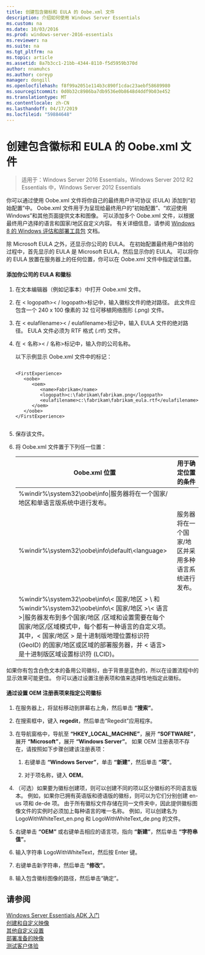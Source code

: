 ```yaml
---
title: 创建包含徽标和 EULA 的 Oobe.xml 文件
description: 介绍如何使用 Windows Server Essentials
ms.custom: na
ms.date: 10/03/2016
ms.prod: windows-server-2016-essentials
ms.reviewer: na
ms.suite: na
ms.tgt_pltfrm: na
ms.topic: article
ms.assetid: 8a7b3cc1-21bb-4344-8110-f5d5959b370d
author: nnamuhcs
ms.author: coreyp
manager: dongill
ms.openlocfilehash: f8f99a2051e114b3c890f1cdac23aebf58689980
ms.sourcegitcommit: 0d0b32c8986ba7db9536e0b8648d4ddf9b03e452
ms.translationtype: MT
ms.contentlocale: zh-CN
ms.lasthandoff: 04/17/2019
ms.locfileid: "59884648"
---
```

# <a name="create-the-oobexml-file-including-logo-and-eula"></a>创建包含徽标和 EULA 的 Oobe.xml 文件

>适用于：Windows Server 2016 Essentials，Windows Server 2012 R2 Essentials 中，Windows Server 2012 Essentials

你可以通过使用 Oobe.xml 文件将你自己的最终用户许可协议 (EULA) 添加到“初始配置”中。 Oobe.xml 文件用于为呈现给最终用户的“初始配置”、“欢迎使用 Windows”和其他页面提供文本和图像。 可以添加多个 Oobe.xml 文件，以根据最终用户选择的语言和国家/地区自定义内容。 有关详细信息，请参阅 [Windows 8 的 Windows 评估和部署工具包](https://go.microsoft.com/fwlink/?LinkId=248694) 文档。  
  
 除 Microsoft EULA 之外，还显示你公司的 EULA。 在初始配置最终用户体验的过程中，首先显示的 EULA 是 Microsoft EULA，然后显示你的 EULA。 可以将你的 EULA 放置在服务器上的任何位置，你可以在 Oobe.xml 文件中指定该位置。  
  
#### <a name="to-add-your-company-eula-and-logo"></a>添加你公司的 EULA 和徽标  
  
1.  在文本编辑器（例如记事本）中打开 Oobe.xml 文件。  
  
2.  在 < logopath\>< / logopath\>标记中，输入徽标文件的绝对路径。 此文件应包含一个 240 x 100 像素的 32 位可移植网络图形 (.png) 文件。  
  
3.  在 < eulafilename\>< / eulafilename\>标记中，输入 EULA 文件的绝对路径。 EULA 文件必须为 RTF 格式 (.rtf) 文件。  
  
4.  在 < 名称\>< / 名称\>标记中，输入你的公司名称。  
  
     以下示例显示 Oobe.xml 文件中的标记：  
  
    ```  
  
    <FirstExperience>  
       <oobe>  
          <oem>  
             <name>Fabrikam</name>  
             <logopath>c:\fabrikam\fabrikam.png</logopath>  
             <eulafilename>c:\fabrikam\fabrikam_eula.rtf</eulafilename>  
          </oem>  
       </oobe>  
    </FirstExperience>  
  
    ```  
  
5.  保存该文件。  
  
6.  将 Oobe.xml 文件置于下列任一位置：  
  
    |Oobe.xml 位置|用于确定位置的条件|  
    |-----------------------|----------------------------------------|  
    |%windir%\system32\oobe\info\|服务器将在一个国家/地区和单语言版系统中进行发布。|  
    |%windir%\system32\oobe\info\default\\<language\>|服务器将在一个国家/地区并采用多种语言系统进行发布。|  
    |%windir%\system32\oobe\info\\< 国家/地区 > \ 和 %windir%\system32\oobe\info\\< 国家/地区 >\\< 语言\>\|服务器发布到多个国家/地区 /区域和设置需要在每个国家/地区/区域模式中，每个都有一种语言的自定义项。 其中，< 国家/地区 > 是十进制版地理位置标识符 (GeoID) 的国家/地区或区域的部署服务器，并 < 语言\>是十进制版区域设置标识符 (LCID)。|  
  
 如果你有包含白色文本的备用公司徽标，由于背景是蓝色的，所以在设置流程中的显示效果可能更佳。  你可以通过设置注册表项和值来选择性地指定此徽标。  
  
#### <a name="to-specify-a-company-logo-by-setting-the-oem-registry-key"></a>通过设置 OEM 注册表项来指定公司徽标  
  
1.  在服务器上，将鼠标移动到屏幕右上角，然后单击 **“搜索”**。  
  
2.  在搜索框中，键入 **regedit**，然后单击“Regedit”应用程序。  
  
3.  在导航窗格中，导航至  **“HKEY_LOCAL_MACHINE”**，展开 **“SOFTWARE”**，展开 **“Microsoft”**，展开 **“Windows Server”**。 如果 OEM 注册表项不存在，请按照如下步骤创建该注册表项：  
  
    1.  右键单击 **“Windows Server”**，单击 **“新建”**，然后单击 **“项”**。  
  
    2.  对于项名称，键入 **OEM**。  
  
4.  （可选）如果要为徽标创建项，则可以创建不同的项以区分徽标的不同语言版本。 例如，如果你已拥有英语版和德语版的徽标，则可以为它们分别创建 en-us 项和 de-de 项。 由于所有徽标文件存储在同一文件夹中，因此提供徽标图像文件的实例时必须加上每种语言的唯一名称。 例如，可以创建名为 LogoWithWhiteText_en.png 和 LogoWithWhiteText_de.png 的文件。  
  
5.  右键单击 **“OEM”** 或右键单击相应的语言项，指向 **“新建”**，然后单击 **“字符串值”**。  
  
6.  输入字符串 LogoWithWhiteText，然后按 Enter 键。  
  
7.  右键单击新字符串，然后单击 **“修改”**。  
  
8.  输入包含徽标图像的路径，然后单击“确定”。  
  
## <a name="see-also"></a>请参阅  
 [Windows Server Essentials ADK 入门](Getting-Started-with-the-Windows-Server-Essentials-ADK.md)   
 [创建和自定义映像](Creating-and-Customizing-the-Image.md)   
 [其他自定义设置](Additional-Customizations.md)   
 [部署准备的映像](Preparing-the-Image-for-Deployment.md)   
 [测试客户体验](Testing-the-Customer-Experience.md)